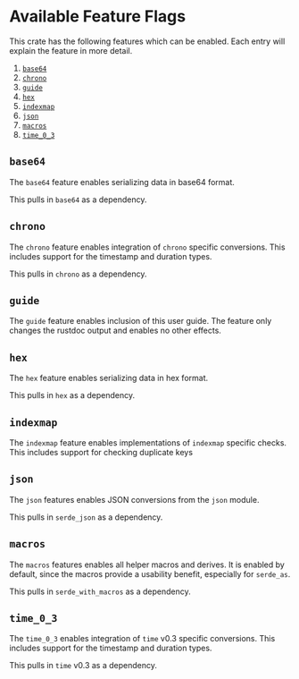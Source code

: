 # Available Feature Flags

This crate has the following features which can be enabled.
Each entry will explain the feature in more detail.

1. [`base64`](#base64)
2. [`chrono`](#chrono)
3. [`guide`](#guide)
4. [`hex`](#hex)
5. [`indexmap`](#indexmap)
6. [`json`](#json)
7. [`macros`](#macros)
8. [`time_0_3`](#time_0_3)

## `base64`

The `base64` feature enables serializing data in base64 format.

This pulls in `base64` as a dependency.

## `chrono`

The `chrono` feature enables integration of `chrono` specific conversions.
This includes support for the timestamp and duration types.

This pulls in `chrono` as a dependency.

## `guide`

The `guide` feature enables inclusion of this user guide.
The feature only changes the rustdoc output and enables no other effects.

## `hex`

The `hex` feature enables serializing data in hex format.

This pulls in `hex` as a dependency.

## `indexmap`

The `indexmap` feature enables implementations of `indexmap` specific checks.
This includes support for checking duplicate keys

## `json`

The `json` features enables JSON conversions from the `json` module.

This pulls in `serde_json` as a dependency.

## `macros`

The `macros` features enables all helper macros and derives.
It is enabled by default, since the macros provide a usability benefit, especially for `serde_as`.

This pulls in `serde_with_macros` as a dependency.

## `time_0_3`

The `time_0_3` enables integration of `time` v0.3 specific conversions.
This includes support for the timestamp and duration types.

This pulls in `time` v0.3 as a dependency.
